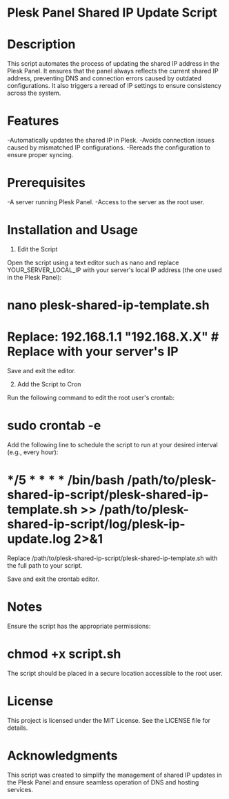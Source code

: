 # Plesk Panel Shared IP Update Script

# Description

This script automates the process of updating the shared IP address in the Plesk Panel. It ensures that the panel always reflects the current shared IP address, preventing DNS and connection errors caused by outdated configurations. It also triggers a reread of IP settings to ensure consistency across the system.

# Features

-Automatically updates the shared IP in Plesk.
-Avoids connection issues caused by mismatched IP configurations.
-Rereads the configuration to ensure proper syncing.

# Prerequisites

-A server running Plesk Panel.
-Access to the server as the root user.

# Installation and Usage

1. Edit the Script

Open the script using a text editor such as nano and replace YOUR_SERVER_LOCAL_IP with your server's local IP address (the one used in the Plesk Panel):

# nano plesk-shared-ip-template.sh

# Replace: 192.168.1.1 "192.168.X.X" # Replace with your server's IP

Save and exit the editor.

2. Add the Script to Cron

Run the following command to edit the root user's crontab:

# sudo crontab -e

Add the following line to schedule the script to run at your desired interval (e.g., every hour):

# */5 * * * * /bin/bash /path/to/plesk-shared-ip-script/plesk-shared-ip-template.sh >> /path/to/plesk-shared-ip-script/log/plesk-ip-update.log 2>&1

Replace /path/to/plesk-shared-ip-script/plesk-shared-ip-template.sh with the full path to your script.

Save and exit the crontab editor.

#  Notes

Ensure the script has the appropriate permissions:

# chmod +x script.sh

The script should be placed in a secure location accessible to the root user.

# License

This project is licensed under the MIT License. See the LICENSE file for details.

# Acknowledgments

This script was created to simplify the management of shared IP updates in the Plesk Panel and ensure seamless operation of DNS and hosting services.
